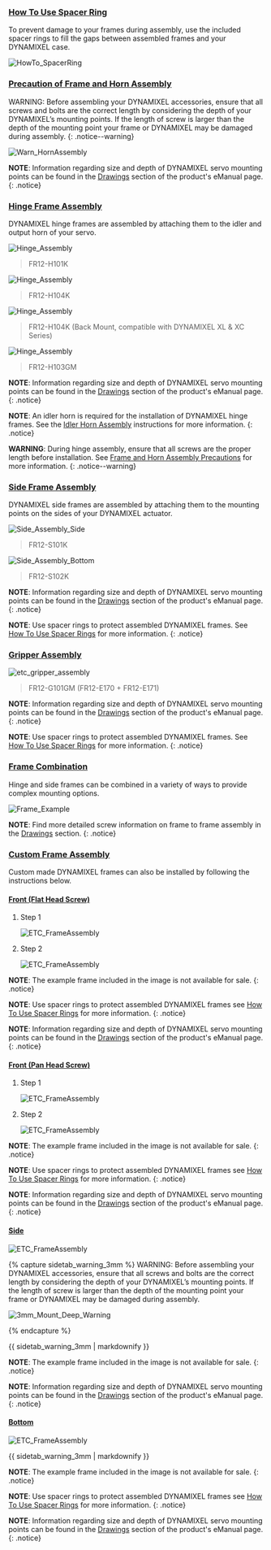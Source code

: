 
### [How To Use Spacer Ring](#how-to-use-spacer-ring)

To prevent damage to your frames during assembly, use the included spacer rings to fill the gaps between assembled frames and your DYNAMIXEL case.

![HowTo_SpacerRing](/assets/images/dxl/x/assembly/common/howto_spacering.png)

### [Precaution of Frame and Horn Assembly](#precaution-of-frame-and-horn-assembly)

WARNING: Before assembling your DYNAMIXEL accessories, ensure that all screws and bolts are the correct length by considering the depth of your DYNAMIXEL’s mounting points. If the length of screw is larger than the depth of the mounting point your frame or DYNAMIXEL may be damaged during assembly.
{: .notice--warning}

![Warn_HornAssembly](/assets/images/dxl/x/assembly/xl430/xl_xc430_warning.png)

**NOTE**: Information regarding size and depth of DYNAMIXEL servo mounting points can be found in the [Drawings](#drawings) section of the product's eManual page.
{: .notice}

### [Hinge Frame Assembly](#hinge-frame-assembly)

DYNAMIXEL hinge frames are assembled by attaching them to the idler and output horn of your servo.

![Hinge_Assembly](/assets/images/dxl/x/assembly/xl430/hinge/xl430_fr12-h101k.jpg)

> FR12-H101K

![Hinge_Assembly](/assets/images/dxl/x/assembly/xl430/hinge/xl430_fr12-h104k_01.jpg)

> FR12-H104K

![Hinge_Assembly](/assets/images/dxl/x/assembly/xl430/hinge/xl430_fr12-h104k_02.jpg)

> FR12-H104K (Back Mount, compatible with DYNAMIXEL XL & XC Series)

![Hinge_Assembly](/assets/images/dxl/x/assembly/xl430/hinge/xl430_fr12-h103gm.jpg)

> FR12-H103GM

**NOTE**: Information regarding size and depth of DYNAMIXEL servo mounting points can be found in the [Drawings](#drawings) section of the product's eManual page.
{: .notice}

**NOTE**: An idler horn is required for the installation of DYNAMIXEL hinge frames. See the [Idler Horn Assembly](#idler-horn-assembly) instructions for more information.
{: .notice}

**WARNING**: During hinge assembly, ensure that all screws are the proper length before installation. See [Frame and Horn Assembly Precautions](#frame-and-horn-assembly-precautions) for more information.
{: .notice--warning}

### [Side Frame Assembly](#side-frame-assembly)

DYNAMIXEL side frames are assembled by attaching them to the mounting points on the sides of your DYNAMIXEL actuator.

![Side_Assembly_Side](/assets/images/dxl/x/assembly/xl430/side/xl430_fr12_s101k.jpg)

> FR12-S101K

![Side_Assembly_Bottom](/assets/images/dxl/x/assembly/xl430/side/xl430_fr12_s102k.jpg)

> FR12-S102K

**NOTE**: Information regarding size and depth of DYNAMIXEL servo mounting points can be found in the [Drawings](#drawings) section of the product's eManual page.
{: .notice}

**NOTE**: Use spacer rings to protect assembled DYNAMIXEL frames. See [How To Use Spacer Rings](#how-to-use-spacer-ring) for more information.
{: .notice}

### [Gripper Assembly](#gripper-assembly)

![etc_gripper_assembly](/assets/images/dxl/x/assembly/xl430/etc/xl430_fr12_g101_e170_e171.jpg)

> FR12-G101GM (FR12-E170 + FR12-E171) 

**NOTE**: Information regarding size and depth of DYNAMIXEL servo mounting points can be found in the [Drawings](#drawings) section of the product's eManual page.
{: .notice}

**NOTE**: Use spacer rings to protect assembled DYNAMIXEL frames. See [How To Use Spacer Rings](#how-to-use-spacer-ring) for more information.
{: .notice}

### [Frame Combination](#frame-combination)

Hinge and side frames can be combined in a variety of ways to provide complex mounting options.

![Frame_Example](/assets/images/dxl/x/assembly/xl430/xl_xc430_frame_compatibility-01.jpg)

**NOTE**: Find more detailed screw information on frame to frame assembly in the [Drawings](#drawings) section.
{: .notice}

### [Custom Frame Assembly](#custom-frame-assembly)

Custom made DYNAMIXEL frames can also be installed by following the instructions below.

#### [Front (Flat Head Screw)](#front-flat-head-screw)

1. Step 1  

    ![ETC_FrameAssembly](/assets/images/dxl/x/assembly/xl430/etc/xl430_etc_assembly_example_front1_01.jpg)

2. Step 2  

    ![ETC_FrameAssembly](/assets/images/dxl/x/assembly/xl430/etc/xl430_etc_assembly_example_front1_02.jpg)

**NOTE**: The example frame included in the image is not available for sale.
{: .notice}

**NOTE**: Use spacer rings to protect assembled DYNAMIXEL frames see [How To Use Spacer Rings](#how-to-use-spacer-ring) for more information.
{: .notice}

**NOTE**: Information regarding size and depth of DYNAMIXEL servo mounting points can be found in the [Drawings](#drawings) section of the product's eManual page.
{: .notice}

#### [Front (Pan Head Screw)](#front-pan-head-screw)

1. Step 1
  
    ![ETC_FrameAssembly](/assets/images/dxl/x/assembly/xl430/etc/xl430_etc_assembly_example_front1_01.jpg)

2. Step 2

    ![ETC_FrameAssembly](/assets/images/dxl/x/assembly/xl430/etc/xl430_etc_assembly_example_front2_02.jpg)

**NOTE**: The example frame included in the image is not available for sale.
{: .notice}

**NOTE**: Use spacer rings to protect assembled DYNAMIXEL frames see [How To Use Spacer Rings](#how-to-use-spacer-ring) for more information.
{: .notice}

**NOTE**: Information regarding size and depth of DYNAMIXEL servo mounting points can be found in the [Drawings](#drawings) section of the product's eManual page.
{: .notice}

#### [Side](#side)

  ![ETC_FrameAssembly](/assets/images/dxl/x/assembly/xl430/etc/xl430_etc_assembly_example_side.jpg)
  
  {% capture sidetab_warning_3mm %}
WARNING: Before assembling your DYNAMIXEL accessories, ensure that all screws and bolts are the correct length by considering the depth of your DYNAMIXEL’s mounting points. If the length of screw is larger than the depth of the mounting point your frame or DYNAMIXEL may be damaged during assembly.
  
  ![3mm_Mount_Deep_Warning](/assets/images/dxl/x/assembly/xl430/etc/xl430_4mm_mount_warning.png)
  
  {% endcapture %}
  
  <div class="notice--warning">{{ sidetab_warning_3mm | markdownify }}</div> 
  
**NOTE**: The example frame included in the image is not available for sale.
{: .notice}

**NOTE**: Information regarding size and depth of DYNAMIXEL servo mounting points can be found in the [Drawings](#drawings) section of the product's eManual page.
{: .notice}
  
#### [Bottom](#bottom)

  ![ETC_FrameAssembly](/assets/images/dxl/x/assembly/xl430/etc/xl430_etc_assembly_example_bottom.jpg)
  
  <div class="notice--warning">{{ sidetab_warning_3mm | markdownify }}</div> 
  
**NOTE**: The example frame included in the image is not available for sale.
{: .notice}

**NOTE**: Use spacer rings to protect assembled DYNAMIXEL frames see [How To Use Spacer Rings](#how-to-use-spacer-ring) for more information.
{: .notice}

**NOTE**: Information regarding size and depth of DYNAMIXEL servo mounting points can be found in the [Drawings](#drawings) section of the product's eManual page.
{: .notice}
